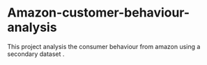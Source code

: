 # Amazon-customer-behaviour-analysis
This project analysis the consumer behaviour from amazon using a secondary dataset .
